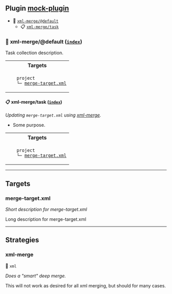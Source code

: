 ## Plugin [mock-plugin](https://www.npmjs.com/package/mock-plugin)

- <a name="mock-plugin-task-idx-ref-xml-mergedefault">:open_file_folder:</a> <a href="#mock-plugin-task-ref-xml-mergedefault">`xml-merge/@default`</a>
  - <a name="mock-plugin-task-idx-ref-xml-mergetask">:clipboard:</a> <a href="#mock-plugin-task-ref-xml-mergetask">`xml-merge/task`</a>

### :open_file_folder: <a name="mock-plugin-task-ref-xml-mergedefault">xml-merge/@default</a> (<a href="#mock-plugin-task-idx-ref-xml-mergedefault">`index`</a>)

Task collection description.

<table>
  <tbody>
    <tr>
      <th>Targets</th>
    </tr>
    <tr>
      <td align="left" valign="top">
        <ul>
<code>project</code><br/>
<code>└─&nbsp;<a href="#mock-plugin-target-ref-merge-targetxml">merge-target.xml</a></code><br/>
        </ul>
      </td>
    </tr>
  </tbody>
</table>

#### :clipboard: <a name="mock-plugin-task-ref-xml-mergetask">xml-merge/task</a> (<a href="#mock-plugin-task-idx-ref-xml-mergetask">`index`</a>)

_Updating `merge-target.xml` using <a href="#mock-plugin-strat-ref-xml-merge">xml-merge</a>._

- Some purpose.

<table>
  <tbody>
    <tr>
      <th>Targets</th>
    </tr>
    <tr>
      <td align="left" valign="top">
        <ul>
<code>project</code><br/>
<code>└─&nbsp;<a href="#mock-plugin-target-ref-merge-targetxml">merge-target.xml</a></code><br/>
        </ul>
      </td>
    </tr>
  </tbody>
</table>

------

## Targets

### <a name="mock-plugin-target-ref-merge-targetxml">merge-target.xml</a>  

*Short description for merge-target.xml*

Long description for merge-target.xml

------

## Strategies

### <a name="mock-plugin-strat-ref-xml-merge">xml-merge</a>  

:small_blue_diamond: `xml`

*Does a "smart" deep merge.*

This will not work as desired for all xml merging, but should for many cases.

